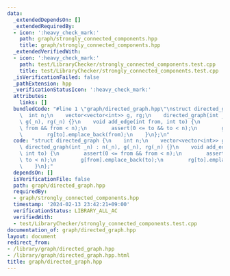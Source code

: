 ```yaml
---
data:
  _extendedDependsOn: []
  _extendedRequiredBy:
  - icon: ':heavy_check_mark:'
    path: graph/strongly_connected_components.hpp
    title: graph/strongly_connected_components.hpp
  _extendedVerifiedWith:
  - icon: ':heavy_check_mark:'
    path: test/LibraryChecker/strongly_connected_components.test.cpp
    title: test/LibraryChecker/strongly_connected_components.test.cpp
  _isVerificationFailed: false
  _pathExtension: hpp
  _verificationStatusIcon: ':heavy_check_mark:'
  attributes:
    links: []
  bundledCode: "#line 1 \"graph/directed_graph.hpp\"\nstruct directed_graph {\n  \
    \  int n;\n    vector<vector<int>> g, rg;\n    directed_graph(int _n) : n(_n),\
    \ g(_n), rg(_n) {}\n    void add_edge(int from, int to) {\n        assert(0 <=\
    \ from && from < n);\n        assert(0 <= to && to < n);\n        g[from].emplace_back(to);\n\
    \        rg[to].emplace_back(from);\n    }\n};\n"
  code: "struct directed_graph {\n    int n;\n    vector<vector<int>> g, rg;\n   \
    \ directed_graph(int _n) : n(_n), g(_n), rg(_n) {}\n    void add_edge(int from,\
    \ int to) {\n        assert(0 <= from && from < n);\n        assert(0 <= to &&\
    \ to < n);\n        g[from].emplace_back(to);\n        rg[to].emplace_back(from);\n\
    \    }\n};"
  dependsOn: []
  isVerificationFile: false
  path: graph/directed_graph.hpp
  requiredBy:
  - graph/strongly_connected_components.hpp
  timestamp: '2024-02-13 23:42:21+09:00'
  verificationStatus: LIBRARY_ALL_AC
  verifiedWith:
  - test/LibraryChecker/strongly_connected_components.test.cpp
documentation_of: graph/directed_graph.hpp
layout: document
redirect_from:
- /library/graph/directed_graph.hpp
- /library/graph/directed_graph.hpp.html
title: graph/directed_graph.hpp
---
```

